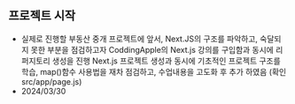 
## 프로젝트 시작 ##

- 실제로 진행할 부동산 중개 프로젝트에 앞서, Next.JS의 구조를 파악하고, 숙달되지 못한 부분을 점검하고자 CoddingApple의 Next.js 강의를 구입함과 동시에 리퍼지토리 생성을 진행
Next.js 프로젝트 생성과 동시에 기초적인 프로젝트 구조를 학습, map()함수 사용법을 재차 점검하고, 수업내용을 고도화 후 추가 하였음 (확인 src/app/page.js) 
 - 2024/03/30


